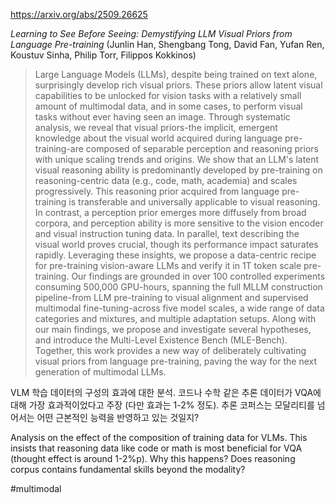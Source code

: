 https://arxiv.org/abs/2509.26625

*Learning to See Before Seeing: Demystifying LLM Visual Priors from Language Pre-training* (Junlin Han, Shengbang Tong, David Fan, Yufan Ren, Koustuv Sinha, Philip Torr, Filippos Kokkinos)

> Large Language Models (LLMs), despite being trained on text alone, surprisingly develop rich visual priors. These priors allow latent visual capabilities to be unlocked for vision tasks with a relatively small amount of multimodal data, and in some cases, to perform visual tasks without ever having seen an image. Through systematic analysis, we reveal that visual priors-the implicit, emergent knowledge about the visual world acquired during language pre-training-are composed of separable perception and reasoning priors with unique scaling trends and origins. We show that an LLM's latent visual reasoning ability is predominantly developed by pre-training on reasoning-centric data (e.g., code, math, academia) and scales progressively. This reasoning prior acquired from language pre-training is transferable and universally applicable to visual reasoning. In contrast, a perception prior emerges more diffusely from broad corpora, and perception ability is more sensitive to the vision encoder and visual instruction tuning data. In parallel, text describing the visual world proves crucial, though its performance impact saturates rapidly. Leveraging these insights, we propose a data-centric recipe for pre-training vision-aware LLMs and verify it in 1T token scale pre-training. Our findings are grounded in over 100 controlled experiments consuming 500,000 GPU-hours, spanning the full MLLM construction pipeline-from LLM pre-training to visual alignment and supervised multimodal fine-tuning-across five model scales, a wide range of data categories and mixtures, and multiple adaptation setups. Along with our main findings, we propose and investigate several hypotheses, and introduce the Multi-Level Existence Bench (MLE-Bench). Together, this work provides a new way of deliberately cultivating visual priors from language pre-training, paving the way for the next generation of multimodal LLMs.

VLM 학습 데이터의 구성의 효과에 대한 분석. 코드나 수학 같은 추론 데이터가 VQA에 대해 가장 효과적이었다고 주장 (다만 효과는 1-2% 정도). 추론 코퍼스는 모달리티를 넘어서는 어떤 근본적인 능력을 반영하고 있는 것일지?

<english>
Analysis on the effect of the composition of training data for VLMs. This insists that reasoning data like code or math is most beneficial for VQA (thought effect is around 1-2%p). Why this happens? Does reasoning corpus contains fundamental skills beyond the modality?
</english>

#multimodal 